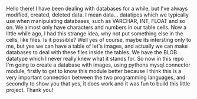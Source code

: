 
Hello there!
I have been dealing with databases for a while, but I've always modified, created, deleted data. 
I mean data... datatipes which we typically use when manipulating databases, such as VARCHAR, INT, FLOAT 
and so on. We almost only have characters and numbers in our table cells. 
Now a little while ago, I had this strange idea, why not put something else in the cells, like files. 
Is it possible?
Well yes of course, maybe its intersting only to me, but yes we can have a table of let's images, and actually
we can make databases to deal with these files inside the tables. We have the BLOB datatype which I never really 
knew what it stands for. 
So now in this repo I'm going to create a database with images, using pythons mysql.connector module, firstly 
to get to know this module better because I think this is a very important connection between the two programming
languages, and secondly to show you that yes, it does work and it was fun to build this little project. Thank you!

